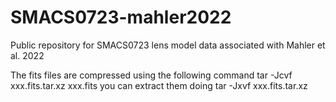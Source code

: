 # SMACS0723-mahler2022
Public repository for SMACS0723 lens model data associated with Mahler et al. 2022




The fits files are compressed using the following command
tar -Jcvf xxx.fits.tar.xz xxx.fits
you can extract them doing 
tar -Jxvf xxx.fits.tar.xz

